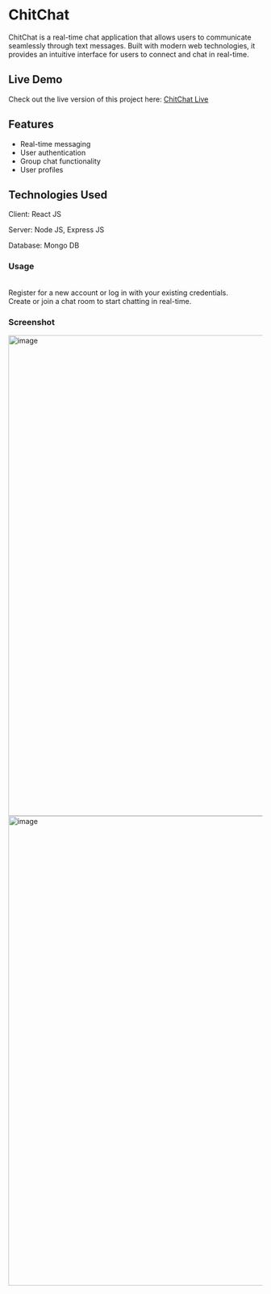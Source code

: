 # ChitChat

ChitChat is a real-time chat application that allows users to communicate seamlessly through text messages. Built with modern web technologies, it provides an intuitive interface for users to connect and chat in real-time.

## Live Demo

Check out the live version of this project here: [ChitChat Live](https://chitchat-1-fwze.onrender.com)


## Features

- Real-time messaging
- User authentication
- Group chat functionality
- User profiles
## Technologies Used

Client: React JS

Server: Node JS, Express JS

Database: Mongo DB


<h3>Usage</h3>
</br>
Register for a new account or log in with your existing credentials.</br>
Create or join a chat room to start chatting in real-time.

<h3>Screenshot</h3>

<img width="954" alt="image" src="https://github.com/user-attachments/assets/e24f5e30-64db-43b4-87ff-6ef4680a503a">
<img width="932" alt="image" src="https://github.com/user-attachments/assets/4aa87ef4-a974-4ce9-b30c-85882407cf2e">




